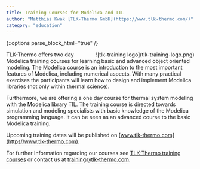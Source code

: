 ```yaml
---
title: Training Courses for Modelica and TIL
author: "Matthias Kwak [TLK-Thermo GmbH](https://www.tlk-thermo.com/)"
category: "education"
---
```


{::options parse_block_html="true" /}

<div style="float: right">
![tlk-training logo](tlk-training-logo.png)
</div>

TLK-Thermo offers two day Modelica training courses for learning basic and advanced object oriented modeling. The Modelica course is an introduction to the most important features of Modelica, including numerical aspects. With many practical exercises the participants will learn how to design and implement Modelica libraries (not only within thermal science).


Furthermore, we are offering a one day course for thermal system modeling with the Modelica library TIL. The training course is directed towards simulation and modeling specialists with basic knowledge of the Modelica programming language. It can be seen as an advanced course to the basic Modelica training.


Upcoming training dates will be published on [www.tlk-thermo.com](https//www.tlk-thermo.com).


For further Information regarding our courses see [TLK-Thermo training courses](https://www.tlk-thermo.com/index.php/en/services/training) or contact us at [training@tlk-thermo.com](mailto:training@tlk-thermo.com).
